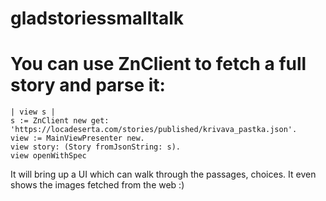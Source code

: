 # gladstoriessmalltalk

# You can use ZnClient to fetch a full story and parse it:

```smalltalk
| view s |
s := ZnClient new get: 'https://locadeserta.com/stories/published/krivava_pastka.json'.
view := MainViewPresenter new.
view story: (Story fromJsonString: s).
view openWithSpec 
```

It will bring up a UI which can walk through the passages, choices. It even shows the images fetched from the web :)

